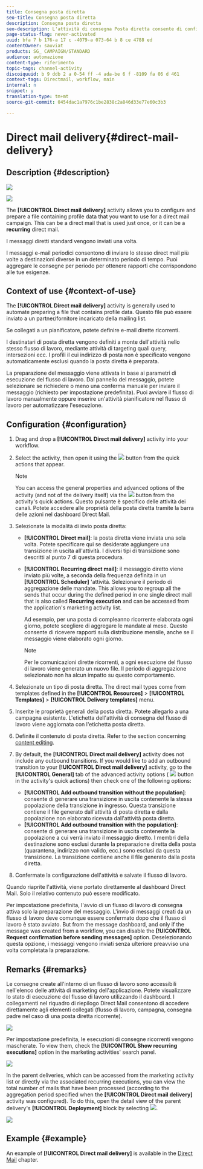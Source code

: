 ```yaml
---
title: Consegna posta diretta
seo-title: Consegna posta diretta
description: Consegna posta diretta
seo-description: L'attività di consegna Posta diretta consente di configurare l'invio di una posta diretta diretta o di una posta diretta ricorrente in un flusso di lavoro.
page-status-flag: never-activated
uuid: bfa 7 b 176-a 17 c -4079-a 073-64 b 8 ce 4788 ed
contentOwner: sauviat
products: SG_ CAMPAIGN/STANDARD
audience: automazione
content-type: riferimento
topic-tags: channel-activity
discoiquuid: b 9 ddb 2 a 0-54 ff -4 ada-be 6 f -8109 fa 06 d 461
context-tags: Directmail, workflow, main
internal: n
snippet: y
translation-type: tm+mt
source-git-commit: 0454dac1a7976c1be2838c2a846d33e77e60c3b3

---
```



# Direct mail delivery{#direct-mail-delivery}

## Description {#description}

![](assets/paper.png)

![](assets/recurrentpaper.png)

The **[!UICONTROL Direct mail delivery]** activity allows you to configure and prepare a file containing profile data that you want to use for a direct mail campaign. This can be a direct mail that is used just once, or it can be a **recurring** direct mail.

I messaggi diretti standard vengono inviati una volta.

I messaggi e-mail periodici consentono di inviare lo stesso direct mail più volte a destinazioni diverse in un determinato periodo di tempo. Puoi aggregare le consegne per periodo per ottenere rapporti che corrispondono alle tue esigenze.

## Context of use {#context-of-use}

The **[!UICONTROL Direct mail delivery]** activity is generally used to automate preparing a file that contains profile data. Questo file può essere inviato a un partner/fornitore incaricato della mailing list.

Se collegati a un pianificatore, potete definire e-mail dirette ricorrenti.

I destinatari di posta diretta vengono definiti a monte dell'attività nello stesso flusso di lavoro, mediante attività di targeting quali query, intersezioni ecc. I profili il cui indirizzo di posta non è specificato vengono automaticamente esclusi quando la posta diretta è preparata.

La preparazione del messaggio viene attivata in base ai parametri di esecuzione del flusso di lavoro. Dal pannello del messaggio, potete selezionare se richiedere o meno una conferma manuale per inviare il messaggio (richiesto per impostazione predefinita). Puoi avviare il flusso di lavoro manualmente oppure inserire un'attività pianificatore nel flusso di lavoro per automatizzare l'esecuzione.

## Configuration {#configuration}

1. Drag and drop a **[!UICONTROL Direct mail delivery]** activity into your workflow.
1. Select the activity, then open it using the ![](assets/edit_darkgrey-24px.png) button from the quick actions that appear.

   >[!NOTE]
   >
   >You can access the general properties and advanced options of the activity (and not of the delivery itself) via the ![](assets/dlv_activity_params-24px.png) button from the activity's quick actions. Questo pulsante è specifico delle attività dei canali. Potete accedere alle proprietà della posta diretta tramite la barra delle azioni nel dashboard Direct Mail.

1. Selezionate la modalità di invio posta diretta:

   * **[!UICONTROL Direct mail]**: la posta diretta viene inviata una sola volta. Potete specificare qui se desiderate aggiungere una transizione in uscita all'attività. I diversi tipi di transizione sono descritti al punto 7 di questa procedura.
   * **[!UICONTROL Recurring direct mail]**: il messaggio diretto viene inviato più volte, a seconda della frequenza definita in un **[!UICONTROL Scheduler]** 'attività. Selezionare il periodo di aggregazione delle mandate. This allows you to regroup all the sends that occur during the defined period in one single direct mail that is also called **Recurring execution** and can be accessed from the application's marketing activity list.

      Ad esempio, per una posta di compleanno ricorrente elaborata ogni giorno, potete scegliere di aggregare le mandate al mese. Questo consente di ricevere rapporti sulla distribuzione mensile, anche se il messaggio viene elaborato ogni giorno.

      >[!NOTE]
      >
      >Per le comunicazioni dirette ricorrenti, a ogni esecuzione del flusso di lavoro viene generato un nuovo file. Il periodo di aggregazione selezionato non ha alcun impatto su questo comportamento.

1. Selezionate un tipo di posta diretta. The direct mail types come from templates defined in the **[!UICONTROL Resources]** &gt; **[!UICONTROL Templates]** &gt; **[!UICONTROL Delivery templates]** menu.
1. Inserite le proprietà generali della posta diretta. Potete allegarlo a una campagna esistente. L'etichetta dell'attività di consegna del flusso di lavoro viene aggiornata con l'etichetta posta diretta.
1. Definite il contenuto di posta diretta. Refer to the section concerning [content editing](../../designing/using/about-personalization.md).
1. By default, the **[!UICONTROL Direct mail delivery]** activity does not include any outbound transitions. If you would like to add an outbound transition to your **[!UICONTROL Direct mail delivery]** activity, go to the **[!UICONTROL General]** tab of the advanced activity options ( ![](assets/dlv_activity_params-24px.png) button in the activity's quick actions) then check one of the following options:

   * **[!UICONTROL Add outbound transition without the population]**: consente di generare una transizione in uscita contenente la stessa popolazione della transizione in ingresso. Questa transizione contiene il file generato dall'attività di posta diretta e dalla popolazione non elaborato ricevuta dall'attività posta diretta.
   * **[!UICONTROL Add outbound transition with the population]**: consente di generare una transizione in uscita contenente la popolazione a cui verrà inviato il messaggio diretto. I membri della destinazione sono esclusi durante la preparazione diretta della posta (quarantena, indirizzo non valido, ecc.) sono esclusi da questa transizione. La transizione contiene anche il file generato dalla posta diretta.

1. Confermate la configurazione dell'attività e salvate il flusso di lavoro.

Quando riaprite l'attività, viene portato direttamente al dashboard Direct Mail. Solo il relativo contenuto può essere modificato.

Per impostazione predefinita, l'avvio di un flusso di lavoro di consegna attiva solo la preparazione del messaggio. L'invio di messaggi creati da un flusso di lavoro deve comunque essere confermato dopo che il flusso di lavoro è stato avviato. But from the message dashboard, and only if the message was created from a workflow, you can disable the **[!UICONTROL Request confirmation before sending messages]** option. Deselezionando questa opzione, i messaggi vengono inviati senza ulteriore preavviso una volta completata la preparazione.

## Remarks {#remarks}

Le consegne create all'interno di un flusso di lavoro sono accessibili nell'elenco delle attività di marketing dell'applicazione. Potete visualizzare lo stato di esecuzione del flusso di lavoro utilizzando il dashboard. I collegamenti nel riquadro di riepilogo Direct Mail consentono di accedere direttamente agli elementi collegati (flusso di lavoro, campagna, consegna padre nel caso di una posta diretta ricorrente).

![](assets/wkf_display_parent_elements_direct_mail.png)

Per impostazione predefinita, le esecuzioni di consegne ricorrenti vengono mascherate. To view them, check the **[!UICONTROL Show recurring executions]** option in the marketing activities' search panel.

![](assets/wkf_display_recurrent_executions_direct_mail.png)

In the parent deliveries, which can be accessed from the marketing activity list or directly via the associated recurring executions, you can view the total number of mails that have been processed (according to the aggregation period specified when the **[!UICONTROL Direct mail delivery]** activity was configured). To do this, open the detail view of the parent delivery's **[!UICONTROL Deployment]** block by selecting ![](assets/wkf_dlv_detail_button.png).

![](assets/wkf_display_recurrent_executions_3_direct_mail.png)

## Example {#example}

An example of **[!UICONTROL Direct mail delivery]** is available in the [Direct Mail](../../channels/using/example-of-direct-mail-in-a-workflow.md) chapter.
